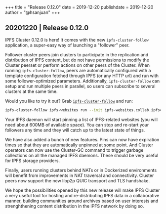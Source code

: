 +++
title = "Release 0.12.0"
date = 2019-12-20
publishdate = 2019-12-20
author = "@hsanjuan"
+++

## 20201220 | Release 0.12.0

IPFS Cluster 0.12.0 is here! It comes with the new `ipfs-cluster-follow`
application, a super-easy way of launching a "follower" peer.

Follower cluster peers join clusters to participate in the replication and
distribution of IPFS content, but do not have permissions to modify the
Cluster peerset or perform actions on other peers of the Cluster. When running
`ipfs-cluster-follow`, peers are automatically configured with a template
configuration fetched through IPFS (or any HTTP url) and run with some
follower-optimized parameters. Additionally, `ipfs-cluster-follow` can setup
and run multiple peers in parallel, so users can subscribe to several clusters
at the same time.

Would you like to try it out? Grab [`ipfs-cluster-follow`](https://dist.ipfs.io/#ipfs-cluster-follow) and run:

```sh
ipfs-cluster-follow ipfs-websites run --init ipfs-websites.collab.ipfscluster.io
```

Your IPFS daemon will start pinning a list of IPFS-related websites (you will
need about 600MB of available space). You can stop and re-start your followers
any time and they will catch up to the latest state of things.

We have also added a bunch of new features. Pins can now have expiration times
so that they are automatically unpinned at some point. And Cluster operators
can now use the Cluster-GC command to trigger garbage collections on all the
managed IPFS daemons. These should be very useful for IPFS storage providers.

Finally, users running clusters behind NATs or in Dockerized environments will
benefit from improvements in NAT traversal and connectivity. Cluster peers now
support the new libp2p QUIC transport and TLS handshake.

We hope the possibilities opened by this new release will make IPFS Cluster a
very useful tool for hosting and re-distributing IPFS data in a collaborative
manner, building communities around archives based on user interests and
strenghthening content distribution in the IPFS network by doing so.

